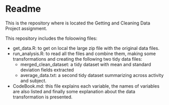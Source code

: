 Readme
======

This is the repository where is located the Getting and Cleaning Data Project assignment.

This repository includes the foloowing files:
- get_data.R: to get on local the large zip file with the original data files.
- run_analysis.R: to read all the files and combine them, making some transformations and creating the following two tidy data files: 
  - merged_clean_dataset: a tidy dataset with mean and standard deviation         fields extracted 
  - average_data.txt: a second tidy dataset summarizing across activity and subject.
- CodeBook.md: this file explains each variable, the names of variables are also listed and finally some explanation about the data transformation is presented.
